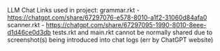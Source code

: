 LLM Chat Links used in project: 
grammar.rkt - https://chatgpt.com/share/67297076-e578-8010-a1f2-31060d84afa0
scanner.rkt - https://chatgpt.com/share/67297095-1990-8010-8eee-d1d46ce0d3db
tests.rkt and main.rkt cannot be normally shared due to screenshot(s) being introduced into chat logs (err by ChatGPT website)
